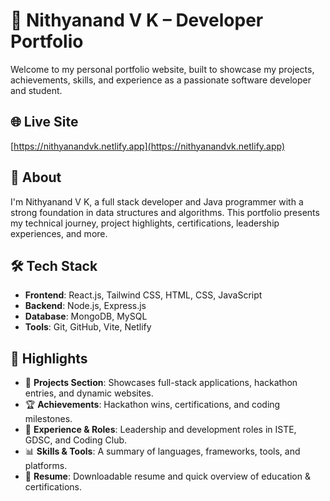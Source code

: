 # 💼 Nithyanand V K – Developer Portfolio

Welcome to my personal portfolio website, built to showcase my projects, achievements, skills, and experience as a passionate software developer and student.

## 🌐 Live Site
[https://nithyanandvk.netlify.app](https://nithyanandvk.netlify.app)

## 📌 About
I'm Nithyanand V K, a full stack developer and Java programmer with a strong foundation in data structures and algorithms. This portfolio presents my technical journey, project highlights, certifications, leadership experiences, and more.

## 🛠️ Tech Stack
- **Frontend**: React.js, Tailwind CSS, HTML, CSS, JavaScript
- **Backend**: Node.js, Express.js
- **Database**: MongoDB, MySQL
- **Tools**: Git, GitHub, Vite, Netlify

## 🚀 Highlights
- 📂 **Projects Section**: Showcases full-stack applications, hackathon entries, and dynamic websites.
- 🏆 **Achievements**: Hackathon wins, certifications, and coding milestones.
- 💼 **Experience & Roles**: Leadership and development roles in ISTE, GDSC, and Coding Club.
- 📊 **Skills & Tools**: A summary of languages, frameworks, tools, and platforms.
- 📃 **Resume**: Downloadable resume and quick overview of education & certifications.
